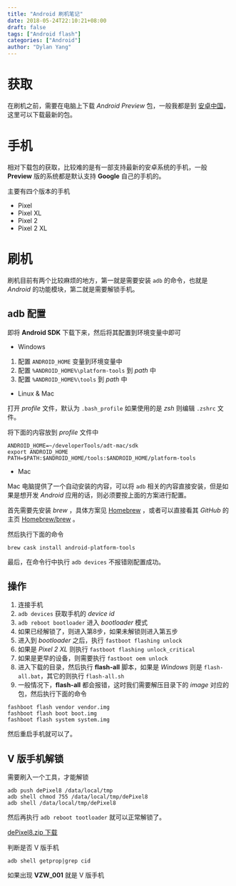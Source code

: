 ```yaml
---
title: "Android 刷机笔记"
date: 2018-05-24T22:10:21+08:00
draft: false
tags: ["Android flash"]
categories: ["Android"]
author: "Dylan Yang"
---
```


# 获取

在刷机之前，需要在电脑上下载 *Android Preview* 包，一般我都是到 [安卓中国](https://developer.android.google.cn/preview/download#flash)，这里可以下载最新的包。

<!--more-->

# 手机

相对下载包的获取，比较难的是有一部支持最新的安卓系统的手机，一般 **Preview** 版的系统都是默认支持 **Google** 自己的手机的。

主要有四个版本的手机

- Pixel
- Pixel XL
- Pixel 2
- Pixel 2 XL

# 刷机

刷机目前有两个比较麻烦的地方，第一就是需要安装 `adb` 的命令，也就是 *Android* 的功能模块，第二就是需要解锁手机。

## adb 配置

即将 **Android SDK** 下载下来，然后将其配置到环境变量中即可

- Windows

1. 配置 `ANDROID_HOME` 变量到环境变量中
2. 配置 `%ANDROID_HOME%\platform-tools` 到 *path* 中
3. 配置 `%ANDROID_HOME%\tools` 到 *path* 中

- Linux & Mac

打开 *profile* 文件，默认为 `.bash_profile` 如果使用的是 *zsh* 则编辑 `.zshrc` 文件。

将下面的内容放到 *profile* 文件中

``` shell
ANDROID_HOME=~/developerTools/adt-mac/sdk
export ANDROID_HOME
PATH=$PATH:$ANDROID_HOME/tools:$ANDROID_HOME/platform-tools
```

- Mac

Mac 电脑提供了一个自动安装的内容，可以将 `adb` 相关的内容直接安装，但是如果是想开发 *Android* 应用的话，则必须要按上面的方案进行配置。

首先需要先安装 *brew* ，具体方案见 [Homebrew](https://brew.sh/index_zh-cn) ，或者可以直接看其 *GitHub* 的主页 [Homebrew/brew](https://github.com/Homebrew/brew) 。

然后执行下面的命令

```shell
brew cask install android-platform-tools
```

最后，在命令行中执行 `adb devices` 不报错刚配置成功。

## 操作

1. 连接手机
2. `adb devices` 获取手机的 *device id*
3. `adb reboot bootloader` 进入 *bootloader* 模式
4. 如果已经解锁了，则进入第8步，如果未解锁则进入第五步
5. 进入到 *bootloader* 之后，执行 `fastboot flashing unlock`
6. 如果是 *Pixel 2 XL* 则执行 `fastboot flashing unlock_critical`
7. 如果是更早的设备，则需要执行 `fastboot oem unlock`
8. 进入下载的目录，然后执行 **flash-all** 脚本，如果是 *Windows* 则是 `flash-all.bat`，其它的则执行 `flash-all.sh`
9. 一般情况下，**flash-all** 都会报错，这时我们需要解压目录下的 *image* 对应的包，然后执行下面的命令

```shell
fashboot flash vendor vendor.img
fashboot flash boot boot.img
fashboot flash system system.img
```
然后重启手机就可以了。

## V 版手机解锁

需要刷入一个工具，才能解锁

``` shell
adb push dePixel8 /data/local/tmp
adb shell chmod 755 /data/local/tmp/dePixel8
adb shell /data/local/tmp/dePixel8
```

然后再执行 `adb reboot tootloader` 就可以正常解锁了。

[dePixel8.zip 下载](http://theroot.ninja/depixel8.html)

判断是否 V 版手机
```shell
adb shell getprop|grep cid
```

如果出现 **VZW_001** 就是 V 版手机